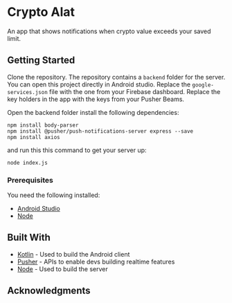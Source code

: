 # Crypto Alat
An app that shows notifications when crypto value exceeds your saved limit.


## Getting Started

Clone the repository. The repository contains a `backend` folder for the server. You can open this project directly in Android studio. Replace the `google-services.json` file with the one from your 
Firebase dashboard. Replace the key holders in the app with the keys from your Pusher Beams.

Open the backend folder install the following dependencies:

```
npm install body-parser
npm install @pusher/push-notifications-server express --save
npm install axios
```

and run this this command to get your server up: 

```
node index.js
```

### Prerequisites

You need the following installed:

* [Android Studio](https://developer.android.com/studio/index)
* [Node](http://nodejs.org)


## Built With

* [Kotlin](https://kotlinlang.org/) - Used to build the Android client
* [Pusher](https://pusher.com/) - APIs to enable devs building realtime features
* [Node](http://nodejs.org) - Used to build the server

## Acknowledgments
